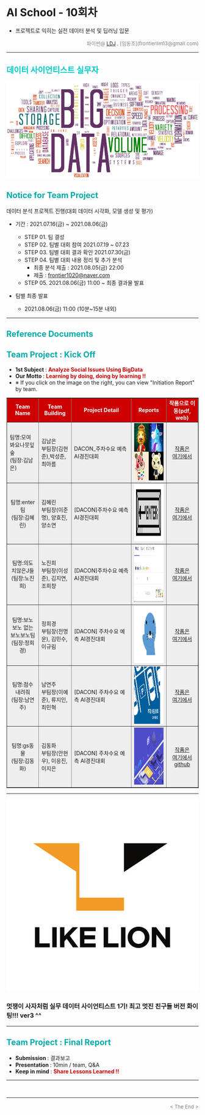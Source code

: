
# AI School - 10회차
* 프로젝트로 익히는 실전 데이터 분석 및 딥러닝 입문

<div align='right'>
    <font size=2 color='gray'>파이썬@ <font color='blue'>
       <a href='https://www.facebook.com/dongjo.lim.7'>LDJ</a>
    </font>, [임동조](frontierlim13@gmail.com)</font></div>
<hr>

<h2><font color="#00CCCC"><b>데이터 사이언티스트 실무자</b></font></h2>

<img src="./images/BigData_Project.png">

## <font color='#00AAAA'>Notice for Team Project</font>

데이터 분석 프로젝트 진행(대회 데이터 시각화, 모델 생성 및 평가)
* 기간 : 2021.07.16(금) ~ 2021.08.06(금) <br>
  * STEP 01. 팀 결성 <br>
  * STEP 02. 팀별 대회 참여 2021.07.19 ~ 07.23 <br>
  * STEP 03. 팀별 대회 결과 확인 2021.07.30(금)<br>
  * STEP 04. 팀별 대회 내용 정리 및 추가 분석
    * 최종 분석 제출 : 2021.08.05(금) 22:00
	* 제출 : frontier1020@naver.com
  * STEP 05. 2021.08.06(금) 11:00 ~ 최종 결과물 발표<br>

* 팀별 최종 발표   <br>
  * 2021.08.06(금) 11:00 (10분~15분 내외)
<hr>

## <font color='#00AAAA'>Reference Documents</font>

##  <font color='#00AAAA'>Team Project : Kick Off</font>

- <b>1st Subject </b>: <font color='#CC0000'><b>Analyze Social Issues Using BigData </b></font>
- <b>Our Motto   </b>: <font color='#CC0000'><b>Learning by doing, doing by learning !! </b></font>
- ※ If you click on the image on the right, you can view "Initiation Report" by team.

<div align="left">
<table border=1 bgcolor="#EEEEEE">
	<tr bgcolor="#CC0000">
		<td width="100">
		<div align="center"><font color="#FFFFFF"><b>Team Name</b></font></div>
		</td>
		<td width="100">
		<div align="center"><font color="#FFFFFF"><b>Team Building</b></font></div>
		</td>
		<td width="300">
		<div align="center"><font color="#FFFFFF"><b>Project Detail</b></font></div>
		</td>
		<td width="120">
		<div align="center"><font color="#FFFFFF"><b>Reports</b></font></div>
		</td>
		<td width="120">
		<div align="center"><font color="#FFFFFF"><b>작품으로 이동(pdf, web)</b></font></div>
		</td>
	</tr>
	<tr>
		<td>
        <div align="left"> 팀명:모여봐요나뭇잎숲 <br/>(팀장:김남은)<br/> 
            <b></b>
		</div>
		</td>
		<td>
            <div align="left">김남은<br/>부팀장(김현준),박성준, 최아름</div>
        </td>
		<td>
			<div align="left"> DACON_주차수요 예측 AI경진대회 </div></td>
		<td>
            <div align="center"> <a href="https://remarkable-crepe-e41.notion.site/_-2b36839721dc41ddba821c76d8d23143">
				<img src='images/leaf_forest.jpg' width=300 height=150  alt="모여봐요나뭇잎숲"></a>    
            </div>
        </td>
		<td>
            <div align="center"> 
			<a href="https://remarkable-crepe-e41.notion.site/_-2b36839721dc41ddba821c76d8d23143">작품은 <br>여기에서</a>    
            </div>
        </td>
	</tr>
	<tr>
		<td>
        <div align="center"> 팀명:enter팀 <br/>(팀장:김혜린)<br/> 
            <b></b>
		</div>
		</td>
		<td>
            <div align="left">김혜린<br/>부팀장(이준명), 양효진, 양소연</div>
        </td>
		<td>
			<div align="left"> [DACON]주차수요 예측 AI경진대회 </div></td>
		<td>
            <div align="center"> <a href="https://star-elm-e73.notion.site/AI-40a06a01803743769243a6696e32a30c">
				<img src='images/enter.png' width=300 height=150  alt="enter팀"></a>    
            </div>
        </td>
		<td>
            <div align="center"> 
			<a href="https://star-elm-e73.notion.site/AI-40a06a01803743769243a6696e32a30c">작품은 <br>여기에서</a>   
            </div>
        </td>
	</tr>
	<tr>
		<td>
        <div align="center"> 팀명:의도치않은J들 <br/>(팀장:노진희)<br/> 
            <b></b>
		</div>
		</td>
		<td>
            <div align="left">노진희<br/>부팀장(이성준), 김지연, 조희창</div>
        </td>
		<td>
			<div align="left"> [DACON]주차수요 예측 AI경진대회 </div></td>
		<td>
            <div align="center"><a href="https://energetic-burrito-2e4.notion.site/fc5cdcad232e4b1db0b0c2637da07a57">
				<img src='images/3rd_J.jpg' width=300 height=150 alt="의도치않은J들"></a>    
            </div>
        </td>
		<td>
            <div align="center"> 
			<a href="https://energetic-burrito-2e4.notion.site/fc5cdcad232e4b1db0b0c2637da07a57">작품은 <br>여기에서</a>    
            </div>
        </td>
	</tr>
	<tr>
		<td>
        <div align="center"> 팀명:보노보노 없는 보노보노팀 <br/>(팀장:정희경)<br/> 
            <b></b>
		</div>
		</td>
		<td>
            <div align="left">정희경<br/> 부팀장(전명운), 김민수, 이규림</div>
        </td>
		<td>
			<div align="left"> [DACON] 주차수요 예측 AI경진대회 </div></td>
		<td>
            <div align="center"> <a href="https://aspiring-speedwell-f30.notion.site/Likelion_ML_Project-ea3947e9a7d04067b2e77867d00a9d3a">
				<img src='images/bonobonoteam.png' width=300 height=150 alt="보노보노 없는 보노보노팀"></a>    
            </div>
        </td>
		<td>
            <div align="center"> 
			<a href="https://aspiring-speedwell-f30.notion.site/Likelion_ML_Project-ea3947e9a7d04067b2e77867d00a9d3a">작품은 <br>여기에서</a>    
            </div>
        </td>
	</tr>
	<tr>
		<td>
        <div align="center"> 팀명:점수내려줘 <br/>(팀장:남연주)<br/> 
            <b></b>
		</div>
		</td>
		<td>
            <div align="left">남연주<br/> 부팀장(이예준), 류지인, 최민혁 </div>
        </td>
		<td>
		    <div align="left"> [DACON] 주차수요 예측 AI경진대회 </div></td>
		<td>
            <div align="center"> <a href="https://ruby-gymnast-8d8.notion.site/0b7def02a8d2453f8838de379afaefd4">
				<img src='images/score_down.png' width=300 height=150 alt="점수내려줘"></a>    
            </div>
        </td>
		<td>
            <div align="center"> 
			<a href="https://ruby-gymnast-8d8.notion.site/0b7def02a8d2453f8838de379afaefd4">작품은 <br>여기에서</a>    
            </div>
        </td>
	</tr>
	<tr>
		<td>
        <div align="center"> 팀명:gs동물 <br/>(팀장:김동화)<br/> 
            <b></b>
		</div>
		</td>
		<td>
            <div align="left">김동화<br/> 부팀장(안현우), 이응진, 이지은 </div>
        </td>
		<td>
		    <div align="left"> [DACON] 주차수요 예측 AI경진대회 </div></td>
		<td>
            <div align="center"> <a href="./reports/gs동물_PPT.pdf">
              <img src='images/gs_ani.png' width=300 height=150 alt="gs동물"></a> 
	        </div>
        </td>
		<td>
            <div align="center"> 
			<a href="./reports/gs동물_PPT.pdf">작품은 <br>여기에서</a>  
			<a href="https://github.com/likelion-aischool-10/parking_demand_competition">github</a>  
            </div>
        </td>
	</tr>
</table>
</div>
<hr>

[![Video Label](images/basiclogo_E_H_노션.jpg)](____) 
### 멋쟁이 사자처럼 실무 데이터 사이언티스트 1기!  최고 멋진 친구들 버전 화이팅!!! ver3 ^^

<hr>

##  <font color='#00AAAA'>Team Project : Final Report</font>
- <b>Submission   </b>: 결과보고
- <b>Presentation </b>: 10min / team, Q&A
- <b>Keep in mind </b>: <font color='#CC0000'><b> Share Lessons Learned !! </b></font>

<hr>

<br>
<hr>
<div align='right'><font size=2 color='gray'> &lt; The End &gt; </font></div>

